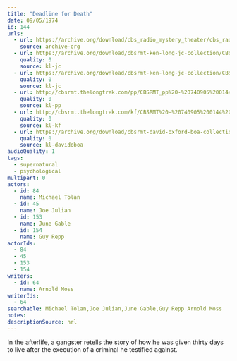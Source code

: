 ```yaml
---
title: "Deadline for Death"
date: 09/05/1974
id: 144
urls: 
  - url: https://archive.org/download/cbs_radio_mystery_theater/cbs_radio_mystery_theater-0101-0150.zip/cbs_radio_mystery_theater-0101-0150%2Fcbsrmt_0144_deadline_for_death.mp3
    source: archive-org
  - url: https://archive.org/download/cbsrmt-ken-long-jc-collection/CBSRMT - 740905 0144 Deadline for Death vbr df_jc.mp3
    quality: 0
    source: kl-jc
  - url: https://archive.org/download/cbsrmt-ken-long-jc-collection/CBSRMT - 740905 0144 Deadline for Death vbr fb2 hb_jc.mp3
    quality: 0
    source: kl-jc
  - url: http://cbsrmt.thelongtrek.com/pp/CBSRMT_pp%20-%20740905%200144%20Deadline%20for%20Death.mp3
    quality: 0
    source: kl-pp
  - url: http://cbsrmt.thelongtrek.com/kf/CBSRMT%20-%20740905%200144%20Deadline%20For%20Death_kf.mp3
    quality: 0
    source: kl-kf
  - url: https://archive.org/download/cbsrmt-david-oxford-boa-collection/CBSRMT-740905-0144-Deadline-for-Death-(64-44)_kf-{BoA}.mp3
    quality: 0
    source: kl-davidoboa
audioQuality: 1
tags: 
  - supernatural
  - psychological
multipart: 0
actors:  
  - id: 84
    name: Michael Tolan  
  - id: 45
    name: Joe Julian  
  - id: 153
    name: June Gable  
  - id: 154
    name: Guy Repp
actorIds:  
  - 84  
  - 45  
  - 153  
  - 154
writers:  
  - id: 64
    name: Arnold Moss
writerIds:  
  - 64
searchable: Michael Tolan,Joe Julian,June Gable,Guy Repp Arnold Moss
notes: 
descriptionSource: nrl
---
```

In the afterlife, a gangster retells the story of how he was given thirty days to live after the execution of a criminal he testified against.